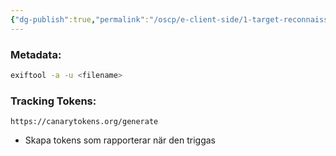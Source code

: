 ```yaml
---
{"dg-publish":true,"permalink":"/oscp/e-client-side/1-target-reconnaissance/"}
---
```


### Metadata:
```bash
exiftool -a -u <filename>
```

### Tracking Tokens:
```
https://canarytokens.org/generate
```
- Skapa tokens som rapporterar när den triggas

